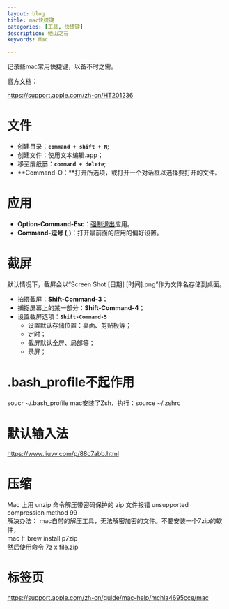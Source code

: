 ```yaml
---
layout: blog
title: mac快捷键
categories: [工具, 快捷键]
description: 他山之石
keywords: Mac

---
```


记录些mac常用快捷键，以备不时之需。

官方文档：

https://support.apple.com/zh-cn/HT201236

# 文件

- 创建目录：**``command + shift + N``**;
- 创建文件：使用文本编辑.app；
- 移至废纸篓：**```command + delete```**;
- **Command-O：**打开所选项，或打开一个对话框以选择要打开的文件。



# 应用

- **Option-Command-Esc**：[强制退出](https://support.apple.com/zh-cn/HT201276)应用。
- **Command-逗号 (,)**：打开最前面的应用的偏好设置。

# 截屏

默认情况下，截屏会以“Screen Shot [日期] [时间].png”作为文件名存储到桌面。

- 拍摄截屏：**Shift-Command-3**；
- 捕捉屏幕上的某一部分：**Shift-Command-4**；
- 设置截屏选项：**```Shift-Command-5```**
  - 设置默认存储位置：桌面、剪贴板等；
  - 定时；
  - 截屏默认全屏、局部等；
  - 录屏；



# .bash_profile不起作用
soucr ~/.bash_profile
mac安装了Zsh，执行：source ~/.zshrc

# 默认输入法
https://www.liuvv.com/p/88c7abb.html


# 压缩
Mac 上用 unzip 命令解压带密码保护的 zip 文件报错 unsupported compression method 99  
解决办法： mac自带的解压工具，无法解密加密的文件。不要安装一个7zip的软件，  
mac上 brew install p7zip  
然后使用命令 7z x file.zip


# 标签页
https://support.apple.com/zh-cn/guide/mac-help/mchla4695cce/mac
